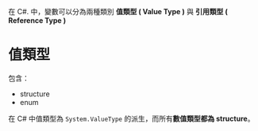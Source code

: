 在 C#. 中，變數可以分為兩種類別 **值類型 ( Value Type )** 與 **引用類型 ( Reference Type )**

# 值類型
包含：
- structure
- enum

在 C# 中值類型為 `System.ValueType` 的派生，而所有**數值類型都為 structure**。




